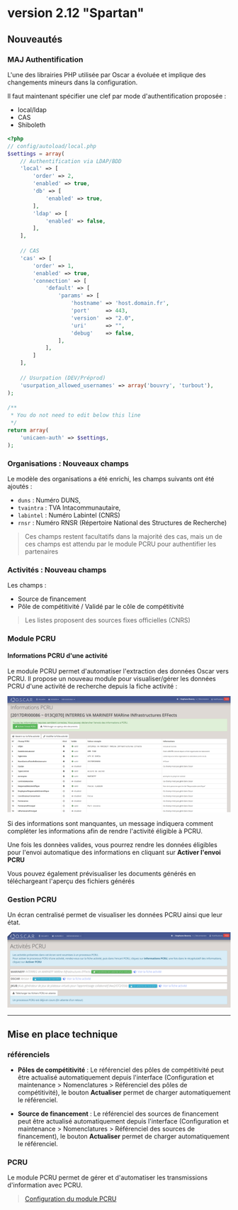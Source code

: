 # version 2.12 "Spartan"

## Nouveautés

### MAJ Authentification

L'une des librairies PHP utilisée par Oscar a évoluée et implique des changements mineurs dans la configuration.

Il faut maintenant spécifier une clef par mode d'authentification proposée : 

 - local/ldap
 - CAS
 - Shiboleth

```php
<?php
// config/autoload/local.php
$settings = array(
    // Authentification via LDAP/BDD
    'local' => [
        'order' => 2,
        'enabled' => true,
        'db' => [
            'enabled' => true,
        ],
        'ldap' => [
            'enabled' => false,
        ],
    ],
    
    // CAS
    'cas' => [
        'order' => 1,
        'enabled' => true,
        'connection' => [
            'default' => [
                'params' => [
                    'hostname' => 'host.domain.fr',
                    'port'     => 443,
                    'version'  => "2.0",
                    'uri'      => "",
                    'debug'    => false,
                ],
            ],
        ]
    ],   

    // Usurpation (DEV/Préprod)
    'usurpation_allowed_usernames' => array('bouvry', 'turbout'),
);

/**
 * You do not need to edit below this line
 */
return array(
    'unicaen-auth' => $settings,
);
```

### Organisations : Nouveaux champs

Le modèle des organisations a été enrichi, les champs suivants ont été ajoutés : 

 - `duns` : Numéro DUNS, 
 - `tvaintra`  : TVA Intacommunautaire,
 - `labintel` : Numéro Labintel (CNRS)
 - `rnsr` : Numéro RNSR (Répertoire National des Structures de Recherche)

> Ces champs restent facultatifs dans la majorité des cas, mais un de ces champs est attendu par le module PCRU pour authentifier les partenaires


### Activités : Nouveau champs

Les champs : 

 - Source de financement
 - Pôle de compétitivité / Validé par le côle de compétitivité

> Les listes proposent des sources fixes officielles (CNRS)

### Module PCRU

#### Informations PCRU d'une activité

Le module PCRU permet d'automatiser l'extraction des données Oscar vers PCRU. Il propose un nouveau module pour visualiser/gérer les données PCRU d'une activité de recherche depuis la fiche activité :

![Fiche information PCRU](../images/pcru-fiche-infos.png)

Si des informations sont manquantes, un message indiquera comment compléter les informations afin de rendre l'activité éligible à PCRU.

Une fois les donnèes valides, vous pourrez rendre les données éligibles pour l'envoi automatique des informations en cliquant sur **Activer l'envoi PCRU**

Vous pouvez également prévisualiser les documents générés en téléchargeant l'aperçu des fichiers générés

### Gestion PCRU

Un écran centralisé permet de visualiser les données PCRU ainsi que leur état.

![Liste de contrôle PCRU](../images/pcru-list.png)

---

## Mise en place technique

### référenciels

- **Pôles de compétitivité** : Le référenciel des pôles de compétitivité peut être actualisé automatiquement depuis l'interface (Configuration et maintenance > Nomenclatures > Référenciel des pôles de compétitivité), le bouton **Actualiser** permet de charger automatiquement le référenciel.

 - **Source de financement** : Le référenciel des sources de financement peut être actualisé automatiquement depuis l'interface (Configuration et maintenance > Nomenclatures > Référenciel des sources de financement), le bouton **Actualiser** permet de charger automatiquement le référenciel.

### PCRU

Le module PCRU permet de gérer et d'automatiser les transmissions d'information avec PCRU.

 > [Configuration du module PCRU](../config-pcru.md)

